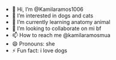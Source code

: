 - 👋 Hi, I’m @Kamilaramos1006
- 👀 I’m interested in dogs and cats 
- 🌱 I’m currently learning anatomy animal
- 💞️ I’m looking to collaborate on mi bf
- 📫 How to reach me @kamilaramosmua
- 😄 Pronouns: she
- ⚡ Fun fact: i love dogs

<!---
Kamilaramos1006/Kamilaramos1006 is a ✨ special ✨ repository because its `README.md` (this file) appears on your GitHub profile.
You can click the Preview link to take a look at your changes.
--->
